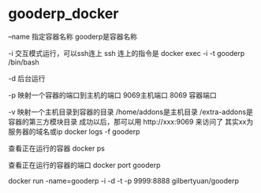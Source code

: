 # gooderp_docker
–name 指定容器名称 gooderp是容器名称

-i 交互模式运行，可以ssh连上 ssh 连上的指令是 docker exec -i -t gooderp /bin/bash

-d 后台运行

-p 映射一个容器的端口到主机的端口 9069主机端口 8069 容器端口

-v 映射一个主机目录到容器的目录 /home/addons是主机目录 /extra-addons是容器的第三方模块目录
成功以后，那可以用 http://xxx:9069 来访问了 其实xx为服务器的域名或ip
docker logs -f gooderp

查看正在运行的容器
docker ps

查看正在运行的容器的端口
docker port gooderp

 docker run -name=gooderp -i -d -t -p 9999:8888 gilbertyuan/gooderp
